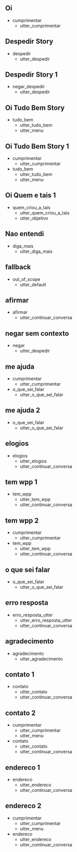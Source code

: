 ## Oi
* cumprimentar
    - utter_cumprimentar

## Despedir Story
* despedir
    - utter_despedir

## Despedir Story 1
* negar_despedir
    - utter_despedir

## Oi Tudo Bem Story
* tudo_bem
    - utter_tudo_bem
    - utter_menu

## Oi Tudo Bem Story 1
* cumprimentar
    - utter_cumprimentar
* tudo_bem
    - utter_tudo_bem
    - utter_menu

## Oi Quem e tais 1
* quem_criou_a_tais
    - utter_quem_criou_a_tais
    - utter_objetivo

## Nao entendi
* diga_mais
    - utter_diga_mais 

## fallback
* out_of_scope
    - utter_default

## afirmar
* afirmar
    - utter_continuar_conversa

## negar sem contexto
* negar
    - utter_despedir

## me ajuda
* cumprimentar
    - utter_cumprimentar
* o_que_sei_falar
    - utter_o_que_sei_falar

## me ajuda 2
* o_que_sei_falar
    - utter_o_que_sei_falar

## elogios
* elogios
    - utter_elogios
    - utter_continuar_conversa

## tem wpp 1
* tem_wpp
    - utter_tem_wpp
    - utter_continuar_conversa

## tem wpp 2
* cumprimentar
    - utter_cumprimentar
* tem_wpp
    - utter_tem_wpp
    - utter_continuar_conversa

## o que sei falar
* o_que_sei_falar
    - utter_o_que_sei_falar

## erro resposta
* erro_resposta_utter
    - utter_erro_resposta_utter
    - utter_continuar_conversa

## agradecimento
* agradecimento
    - utter_agradecimento

## contato 1
* contato
    - utter_contato
    - utter_continuar_conversa

## contato 2
* cumprimentar
    - utter_cumprimentar
    - utter_menu
* contato
    - utter_contato
    - utter_continuar_conversa

## endereco 1
* endereco
    - utter_endereco
    - utter_continuar_conversa

## endereco 2
* cumprimentar
    - utter_cumprimentar
    - utter_menu
* endereco
    - utter_endereco
    - utter_continuar_conversa